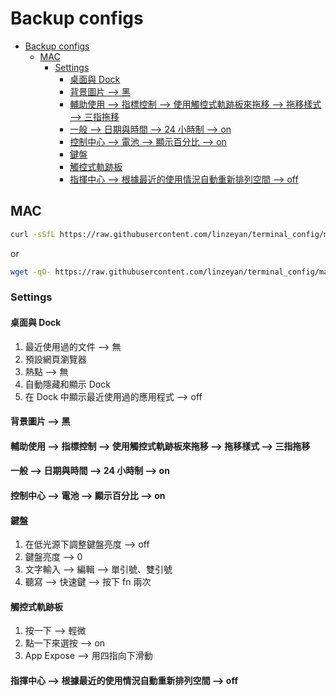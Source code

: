 # Backup configs

- [Backup configs](#backup-configs)
  - [MAC](#mac)
    - [Settings](#settings)
      - [桌面與 Dock](#桌面與-dock)
      - [背景圖片 —\> 黑](#背景圖片-黑)
      - [輔助使用 —\> 指標控制 —\> 使用觸控式軌跡板來拖移 —\> 拖移樣式 —\> 三指拖移](#輔助使用-指標控制-使用觸控式軌跡板來拖移-拖移樣式-三指拖移)
      - [一般 —\> 日期與時間 —\> 24 小時制 —\> on](#一般-日期與時間-24-小時制-on)
      - [控制中心 —\> 電池 —\> 顯示百分比 —\> on](#控制中心-電池-顯示百分比-on)
      - [鍵盤](#鍵盤)
      - [觸控式軌跡板](#觸控式軌跡板)
      - [指揮中心 —\> 根據最近的使用情況自動重新排列空間 —\> off](#指揮中心-根據最近的使用情況自動重新排列空間-off)

## MAC

```bash
curl -sSfL https://raw.githubusercontent.com/linzeyan/terminal_config/master/macos/init | bash
```

or

```bash
wget -qO- https://raw.githubusercontent.com/linzeyan/terminal_config/master/macos/init | bash
```

### Settings

#### 桌面與 Dock

1. 最近使用過的文件 —> 無
2. 預設網頁瀏覽器
3. 熱點 —> 無
4. 自動隱藏和顯示 Dock
5. 在 Dock 中顯示最近使用過的應用程式 —> off

#### 背景圖片 —> 黑

#### 輔助使用 —> 指標控制 —> 使用觸控式軌跡板來拖移 —> 拖移樣式 —> 三指拖移

#### 一般 —> 日期與時間 —> 24 小時制 —> on

#### 控制中心 —> 電池 —> 顯示百分比 —> on

#### 鍵盤

1. 在低光源下調整鍵盤亮度 —> off
2. 鍵盤亮度 —> 0
3. 文字輸入 —> 編輯 —> 單引號、雙引號
4. 聽寫 —> 快速鍵 —> 按下 fn 兩次

#### 觸控式軌跡板

1. 按一下 —> 輕微
2. 點一下來選按 —> on
3. App Expose —> 用四指向下滑動

#### 指揮中心 —> 根據最近的使用情況自動重新排列空間 —> off
